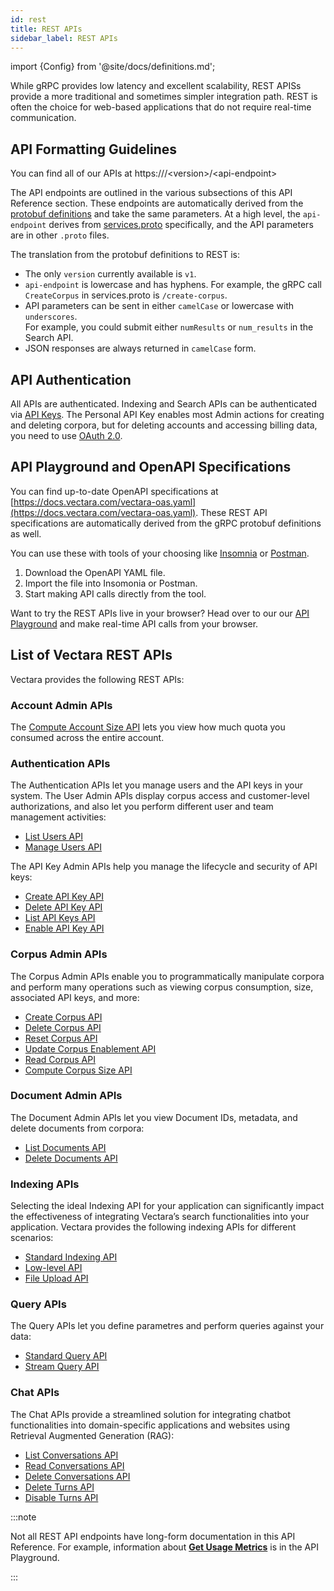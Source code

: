 ```yaml
---
id: rest
title: REST APIs
sidebar_label: REST APIs
---
```


import {Config} from '@site/docs/definitions.md';

While gRPC provides low latency and excellent scalability, REST APISs provide 
a more traditional and sometimes simpler integration path. REST is often the 
choice for web-based applications that do not require real-time communication.

## API Formatting Guidelines

You can find all of our APIs at https://<Config v="domains.rest.admin"/>/&lt;version&gt;/&lt;api-endpoint&gt;

The API endpoints are outlined in the various subsections of this API Reference
section. These endpoints are automatically derived from the [protobuf definitions](https://github.com/vectara/protos)
and take the same parameters. At a high level, the `api-endpoint` derives from
[services.proto](https://github.com/vectara/protos/blob/main/services.proto)
specifically, and the API parameters are in other `.proto` files. 

The translation from the protobuf definitions to REST is:
- The only `version` currently available is `v1`.
- `api-endpoint` is lowercase and has hyphens. For example, the gRPC 
  call `CreateCorpus` in services.proto is `/create-corpus`.
- API parameters can be sent in either `camelCase` or lowercase with `underscores`.  
  For example, you could submit either `numResults` or `num_results` in the Search API.
- JSON responses are always returned in `camelCase` form.

## API Authentication

All <Config v="names.product"/> APIs are authenticated. Indexing and Search
APIs can be authenticated via [API Keys](/docs/learn/authentication/api-key-management).
The Personal API Key enables most Admin actions for creating and deleting 
corpora, but for deleting accounts and accessing billing data, you need to use 
[OAuth 2.0](/docs/learn/authentication/oauth-2).

## API Playground and OpenAPI Specifications

You can find up-to-date OpenAPI specifications at
[https://docs.vectara.com/vectara-oas.yaml](https://docs.vectara.com/vectara-oas.yaml).
These REST API specifications are automatically derived from the gRPC protobuf 
definitions as well.

You can use these with tools of your choosing like [Insomnia](https://insomnia.rest/)
or [Postman](https://www.postman.com/).

1. Download the OpenAPI YAML file.
2. Import the file into Insomonia or Postman.
3. Start making API calls directly from the tool.

Want to try the REST APIs live in your browser? Head over to our
our [API Playground](/docs/rest-api/vectara-rest-api) and make
real-time API calls from your browser.

## List of Vectara REST APIs

Vectara provides the following REST APIs:

### Account Admin APIs

The [Compute Account Size API](/docs/api-reference/admin-apis/compute-account-size) lets you view how much quota you consumed across 
the entire account.

### Authentication APIs

The Authentication APIs let you manage users and the API keys in your system. 
The User Admin APIs display corpus access and customer-level authorizations, 
and also let you perform different user and team management activities:

* [List Users API](/docs/api-reference/admin-apis/manage-users/list-users)
* [Manage Users API](/docs/api-reference/admin-apis/manage-users/manage-user)

The API Key Admin APIs help you manage the lifecycle and security of API keys:

* [Create API Key API](/docs/api-reference/api-keys/create-api-key)
* [Delete API Key API](/docs/api-reference/api-keys/delete-api-key)
* [List API Keys API](/docs/api-reference/api-keys/list-api-keys)
* [Enable API Key API](/docs/api-reference/api-keys/enable-api-key)

### Corpus Admin APIs

The Corpus Admin APIs enable you to programmatically manipulate corpora and 
perform many operations such as viewing corpus consumption, size, associated 
API keys, and more:

* [Create Corpus API](/docs/api-reference/admin-apis/create-corpus)
* [Delete Corpus API](/docs/api-reference/admin-apis/delete-corpus)
* [Reset Corpus API](/docs/api-reference/admin-apis/reset-corpus)
* [Update Corpus Enablement API](/docs/api-reference/admin-apis/corpus/update-corpus-enablement)
* [Read Corpus API](/docs/api-reference/admin-apis/corpus/read-corpus)
* [Compute Corpus Size API](/docs/api-reference/admin-apis/corpus/compute-corpus-size)

### Document Admin APIs

The Document Admin APIs let you view Document IDs, metadata, and delete 
documents from corpora:

* [List Documents API](/docs/api-reference/admin-apis/corpus/list-documents)
* [Delete Documents API](/docs/api-reference/indexing-apis/deleting-documents)

### Indexing APIs

Selecting the ideal Indexing API for your application can significantly impact 
the effectiveness of integrating Vectara’s search functionalities into your 
application. Vectara provides the following indexing APIs for different 
scenarios:

* [Standard Indexing API](/docs/api-reference/indexing-apis/indexing)
* [Low-level API](/docs/api-reference/indexing-apis/core_indexing)
* [File Upload API](/docs/api-reference/indexing-apis/file-upload/file-upload)

### Query APIs

The Query APIs let you define parametres and perform queries against your data:

* [Standard Query API](/docs/api-reference/search-apis/search)
* [Stream Query API](/docs/api-reference/search-apis/search)

### Chat APIs

The Chat APIs provide a streamlined solution for integrating chatbot 
functionalities into domain-specific applications and websites using 
Retrieval Augmented Generation (RAG):

* [List Conversations API](/docs/api-reference/chat-apis/list-conversations)
* [Read Conversations API](/docs/api-reference/chat-apis/read-conversations)
* [Delete Conversations API](/docs/api-reference/chat-apis/delete-conversations)
* [Delete Turns API](/docs/api-reference/chat-apis/delete-turns)
* [Disable Turns API](/docs/api-reference/chat-apis/disable-turns)

:::note

Not all REST API endpoints have long-form documentation in this API Reference. 
For example, information about [**Get Usage Metrics**](/docs/rest-api/get-usage-metrics) is in the 
API Playground.

:::
